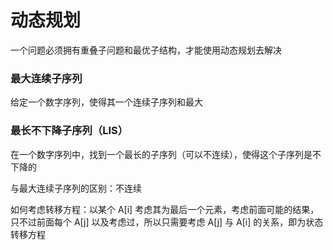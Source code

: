 # 动态规划

一个问题必须拥有重叠子问题和最优子结构，才能使用动态规划去解决

### 最大连续子序列

给定一个数字序列，使得其一个连续子序列和最大

### 最长不下降子序列（LIS）

在一个数字序列中，找到一个最长的子序列（可以不连续），使得这个子序列是不下降的

与最大连续子序列的区别：不连续

如何考虑转移方程：以某个 A[i] 考虑其为最后一个元素，考虑前面可能的结果，只不过前面每个 A[j] 以及考虑过，所以只需要考虑 A[j] 与 A[i] 的关系，即为状态转移方程
